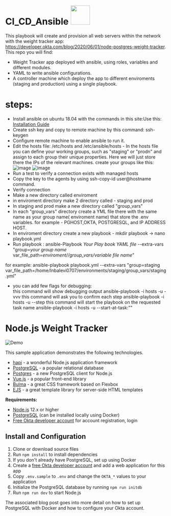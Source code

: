 # CI_CD_Ansible  <img src="https://avatars.githubusercontent.com/u/1507452?s=200&v=4" width="60" height="60"/>  


This playbook will create and provision all web servers within the network with the weight tracker app: https://developer.okta.com/blog/2020/06/01/node-postgres-weight-tracker.
This repo you will find:
* Weight Tracker app deployed with ansible, using roles, variables and different modules.
* YAML to write ansible configurations.
* A controller machine which deploy the app to different enviroments (staging and production) using a single playbook.


# steps:
* Install ansible on ubuntu 18.04 with the commands in this site:Use this: [Installation Guide](https://www.linuxtechi.com/how-to-install-ansible-on-ubuntu/) 
* Create ssh key and copy to remote machine by this command: ssh-keygen
* Configure remote machine to enable ansible to run it.
* Edit the hosts file: /etc/hosts and /etc/ansible/hosts - In the hosts file you can define your working groups, such as "staging" or "prodn" and assign to each group their unique properties. Here we will just store there the IPs of the relevant machines. 
create your groups like this:
![image](https://user-images.githubusercontent.com/71599740/140192115-916a95f2-74a3-41b8-88b1-ade2052db226.png)
![image](https://user-images.githubusercontent.com/71599740/140191877-8247a808-7c1c-463b-a5b5-92f85a3fddef.png)
* Run a test to verify a connection exists with managed hosts
* Copy the key to the agents by using ssh-copy-id <path-to-file> user@hostname command.
* Verify connection
* Make a new directory called enviroment
* in enviroment directory make 2 directory called - staging and prod
* In staging and prod make a new directory called "group_vars" 
* In each "group_vars" directory create a YML file there with the same name as your group name( enviroment name) that store the .env variables. for example - PGHOST,OKTA, POSTGRESQL, and IP ADDRESS HOST.
* In enviroment directory create a new playbook - mkdir playbook -> nano playbook.yml
* Run playbook : ansible-Playbook *Your Play book YAML file* --extra-vars "group=*your group name* var_file_path=*enviroment/<my group name>/group_vars/variable file name*"
  
for example:
ansible-playbook playbook.yml --extra-vars "group=staging var_file_path=/home/Inbalevi0707/environments/staging/group_vars/staging.yml"

  
* you can add few flags for debugging: </br>
this command will show debugging output ansible-playbook -i hosts <location of the hosts> <location of playbook> -u <username> -vvv
this command will ask you to confirm each step ansible-playbook -i hosts <location of the hosts> <location of playbook> -u <username> --step
this command will start the playbook on the requested task name ansible-playbook -i hosts <location of the hosts> <location of playbook> -u <username> --start-at-task:"<name of the task>"



# Node.js Weight Tracker

![Demo](docs/build-weight-tracker-app-demo.gif)

This sample application demonstrates the following technologies.

* [hapi](https://hapi.dev) - a wonderful Node.js application framework
* [PostgreSQL](https://www.postgresql.org/) - a popular relational database
* [Postgres](https://github.com/porsager/postgres) - a new PostgreSQL client for Node.js
* [Vue.js](https://vuejs.org/) - a popular front-end library
* [Bulma](https://bulma.io/) - a great CSS framework based on Flexbox
* [EJS](https://ejs.co/) - a great template library for server-side HTML templates

**Requirements:**

* [Node.js](https://nodejs.org/) 12.x or higher
* [PostgreSQL](https://www.postgresql.org/) (can be installed locally using Docker)
* [Free Okta developer account](https://developer.okta.com/) for account registration, login

## Install and Configuration

1. Clone or download source files
1. Run `npm install` to install dependencies
1. If you don't already have PostgreSQL, set up using Docker
1. Create a [free Okta developer account](https://developer.okta.com/) and add a web application for this app
1. Copy `.env.sample` to `.env` and change the `OKTA_*` values to your application
1. Initialize the PostgreSQL database by running `npm run initdb`
1. Run `npm run dev` to start Node.js

The associated blog post goes into more detail on how to set up PostgreSQL with Docker and how to configure your Okta account.

